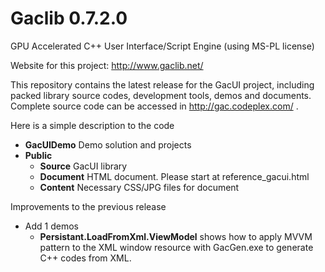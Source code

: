 # Gaclib 0.7.2.0


GPU Accelerated C++ User Interface/Script Engine (using MS-PL license)

Website for this project: http://www.gaclib.net/

This repository contains the latest release for the GacUI project, including packed library source codes, development tools, demos and documents. Complete source code can be accessed in http://gac.codeplex.com/ .

Here is a simple description to the code
* **GacUIDemo** Demo solution and projects
* **Public** 
    * **Source** GacUI library
    * **Document** HTML document. Please start at reference_gacui.html
    * **Content** Necessary CSS/JPG files for document

Improvements to the previous release
* Add 1 demos
    * **Persistant.LoadFromXml.ViewModel** shows how to apply MVVM pattern to the XML window resource with GacGen.exe to generate C++ codes from XML.